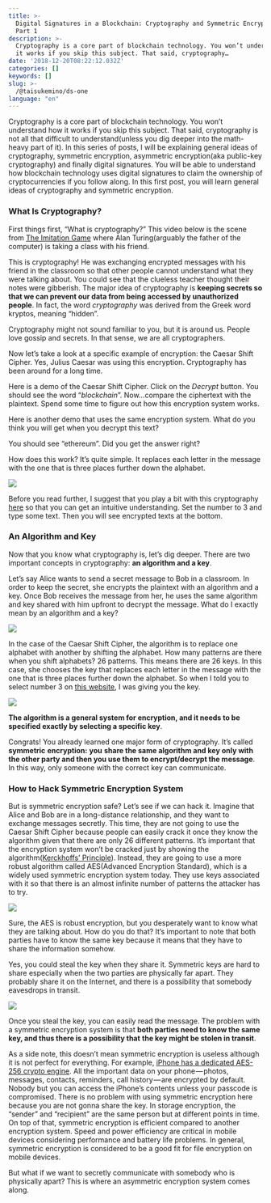 ```yaml
---
title: >-
  Digital Signatures in a Blockchain: Cryptography and Symmetric Encryption -
  Part 1
description: >-
  Cryptography is a core part of blockchain technology. You won’t understand how
  it works if you skip this subject. That said, cryptography…
date: '2018-12-20T08:22:12.032Z'
categories: []
keywords: []
slug: >-
  /@taisukemino/ds-one
language: "en"
---
```


Cryptography is a core part of blockchain technology. You won’t understand how it works if you skip this subject. That said, cryptography is not all that difficult to understand(unless you dig deeper into the math-heavy part of it). In this series of posts, I will be explaining general ideas of cryptography, symmetric encryption, asymmetric encryption(aka public-key cryptography) and finally digital signatures. You will be able to understand how blockchain technology uses digital signatures to claim the ownership of cryptocurrencies if you follow along. In this first post, you will learn general ideas of cryptography and symmetric encryption.

### What Is Cryptography?

First things first, “What is cryptography?” This video below is the scene from [The Imitation Game](https://www.imdb.com/title/tt2084970/) where Alan Turing(arguably the father of the computer) is taking a class with his friend.

This is cryptography! He was exchanging encrypted messages with his friend in the classroom so that other people cannot understand what they were talking about. You could see that the clueless teacher thought their notes were gibberish. The major idea of cryptography is **keeping secrets so that we can prevent our data from being accessed by unauthorized people**. In fact, the word _cryptography_ was derived from the Greek word kryptos, meaning “hidden”.

Cryptography might not sound familiar to you, but it is around us. People love gossip and secrets. In that sense, we are all cryptographers.

Now let’s take a look at a specific example of encryption: the Caesar Shift Cipher. Yes, Julius Caesar was using this encryption. Cryptography has been around for a long time.

Here is a demo of the Caesar Shift Cipher. Click on the _Decrypt_ button. You should see the word “_blockchain_”. Now…compare the ciphertext with the plaintext. Spend some time to figure out how this encryption system works.

Here is another demo that uses the same encryption system. What do you think you will get when you decrypt this text?

You should see “ethereum”. Did you get the answer right?

How does this work? It’s quite simple. It replaces each letter in the message with the one that is three places further down the alphabet.

![](https://cdn-images-1.medium.com/max/800/1*E-NPAcnhd303Bo3p733hrA@2x.jpeg)

Before you read further, I suggest that you play a bit with this cryptography [here](http://rumkin.com/tools/cipher/caesar.php) so that you can get an intuitive understanding. Set the number to 3 and type some text. Then you will see encrypted texts at the bottom.

### An Algorithm and Key

Now that you know what cryptography is, let’s dig deeper. There are two important concepts in cryptography: **an algorithm and a key**.

Let’s say Alice wants to send a secret message to Bob in a classroom. In order to keep the secret, she encrypts the plaintext with an algorithm and a key. Once Bob receives the message from her, he uses the same algorithm and key shared with him upfront to decrypt the message. What do I exactly mean by an algorithm and a key?

![](https://cdn-images-1.medium.com/max/800/1*b2jLcOpBFXQNtQDuJufcmQ@2x.jpeg)

In the case of the Caesar Shift Cipher, the algorithm is to replace one alphabet with another by shifting the alphabet. How many patterns are there when you shift alphabets? 26 patterns. This means there are 26 keys. In this case, she chooses the key that replaces each letter in the message with the one that is three places further down the alphabet. So when I told you to select number 3 on [this website](http://rumkin.com/tools/cipher/caesar.php), I was giving you the key.

![](https://cdn-images-1.medium.com/max/800/1*p_eaUMzMuak7z1cnofHUfQ@2x.jpeg)

**The algorithm is a general system for encryption, and it needs to be specified exactly by selecting a specific key**.

Congrats! You already learned one major form of cryptography. It’s called **symmetric** **encryption:** **you** **share the same algorithm and key only with the other party and then you use them to encrypt/decrypt the message**. In this way, only someone with the correct key can communicate.

### How to Hack Symmetric Encryption System

But is symmetric encryption safe? Let’s see if we can hack it. Imagine that Alice and Bob are in a long-distance relationship, and they want to exchange messages secretly. This time, they are not going to use the Caesar Shift Cipher because people can easily crack it once they know the algorithm given that there are only 26 different patterns. It’s important that the encryption system won’t be cracked just by showing the algorithm([Kerckhoffs’ Principle](https://en.wikipedia.org/wiki/Kerckhoffs%27s_principle)). Instead, they are going to use a more robust algorithm called AES(Advanced Encryption Standard), which is a widely used symmetric encryption system today. They use keys associated with it so that there is an almost infinite number of patterns the attacker has to try.

![](https://cdn-images-1.medium.com/max/800/1*SUE8pRij9jiAlko9wzQKlw@2x.jpeg)

Sure, the AES is robust encryption, but you desperately want to know what they are talking about. How do you do that? It’s important to note that both parties have to know the same key because it means that they have to share the information somehow.

Yes, you could steal the key when they share it. Symmetric keys are hard to share especially when the two parties are physically far apart. They probably share it on the Internet, and there is a possibility that somebody eavesdrops in transit.

![](https://cdn-images-1.medium.com/max/800/1*lhtbfGeA9WtXZNdnx7V34w@2x.jpeg)

Once you steal the key, you can easily read the message. The problem with a symmetric encryption system is that **both parties need to know the same key, and thus there is a possibility that** **the key might be stolen in transit**.

As a side note, this doesn’t mean symmetric encryption is useless although it is not perfect for everything. For example, [iPhone has a dedicated AES-256 crypto engine](https://www.apple.com/business/docs/iOS_Security_Guide.pdf). All the important data on your phone — photos, messages, contacts, reminders, call history — are encrypted by default. Nobody but you can access the iPhone’s contents unless your passcode is compromised. There is no problem with using symmetric encryption here because you are not gonna share the key. In storage encryption, the “sender” and “recipient” are the same person but at different points in time. On top of that, symmetric encryption is efficient compared to another encryption system. Speed and power efficiency are critical in mobile devices considering performance and battery life problems. In general, symmetric encryption is considered to be a good fit for file encryption on mobile devices.

But what if we want to secretly communicate with somebody who is physically apart? This is where an asymmetric encryption system comes along.
